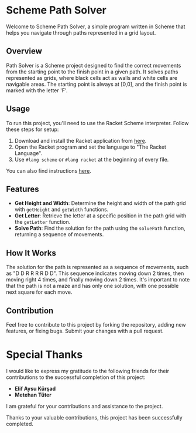 # Scheme Path Solver

Welcome to Scheme Path Solver, a simple program written in Scheme that helps you navigate through paths represented in a grid layout.

## Overview

Path Solver is a Scheme project designed to find the correct movements from the starting point to the finish point in a given path. It solves paths represented as grids, where black cells act as walls and white cells are navigable areas. The starting point is always at [0,0], and the finish point is marked with the letter 'F'.

## Usage

To run this project, you'll need to use the Racket Scheme interpreter. Follow these steps for setup:
1. Download and install the Racket application from [here](https://download.racket-lang.org/).
2. Open the Racket program and set the language to "The Racket Language".
3. Use `#lang scheme` or `#lang racket` at the beginning of every file.

You can also find instructions [here](Path%20Solver%20Instructions.pdf).


## Features

- **Get Height and Width**: Determine the height and width of the path grid with `getHeight` and `getWidth` functions.
- **Get Letter**: Retrieve the letter at a specific position in the path grid with the `getLetter` function.
- **Solve Path**: Find the solution for the path using the `solvePath` function, returning a sequence of movements.

## How It Works

The solution for the path is represented as a sequence of movements, such as "D D R R R R D D". This sequence indicates moving down 2 times, then moving right 4 times, and finally moving down 2 times. It's important to note that the path is not a maze and has only one solution, with one possible next square for each move.

## Contribution

Feel free to contribute to this project by forking the repository, adding new features, or fixing bugs. Submit your changes with a pull request.

# Special Thanks

I would like to express my gratitude to the following friends for their contributions to the successful completion of this project:

- **Elif Aysu Kürşad**
- **Metehan Tüter**
  
I am grateful for your contributions and assistance to the project.

Thanks to your valuable contributions, this project has been successfully completed.
